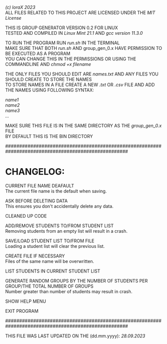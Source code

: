 _(c) loraX 2023_\
ALL FILES RELATED TO THIS PROJECT ARE LICENSED UNDER THE _MIT License_

THIS IS GROUP GENERATOR VERSION 0.2 FOR LINUX\
TESTED AND COMPILED IN _Linux Mint 21.1_ AND _gcc version 11.3.0_

TO RUN THE PROGRAM RUN _run.sh_ IN THE TERMINAL\
MAKE SURE THAT BOTH _run.sh_ AND group_gen_0.x HAVE PERMISSION TO BE EXECUTED AS A PROGRAM\
YOU CAN CHANGE THIS IN THE PERMISSIONS OR USING THE COMMANDLINE AND _chmod +x filename_

THE ONLY FILES YOU SHOULD EDIT ARE _names.txt_ AND ANY FILES YOU SHOULD CREATE TO STORE THE NAMES\
TO STORE NAMES IN A FILE CREATE A NEW _.txt_ OR _.csv_ FILE AND ADD THE NAMES USING FOLLOWING SYNTAX:

_name1_\
_name2_\
_name3_\
_..._

MAKE SURE THIS FILE IS IN THE SAME DIRECTORY AS THE _group_gen_0.x_ FILE\
BY DEFAULT THIS IS THE BIN DIRECTORY

####################################################################################################

CHANGELOG:
==========

CURRENT FILE NAME DEAFAULT\
    The current file name is the default when saving.

ASK BEFORE DELETING DATA\
    This ensures you don't accidentally delete any data.

CLEANED UP CODE

ADD/REMOVE STUDENTS TO/FROM STUDENT LIST\
    Removing students from an empty list will result in a crash.

SAVE/LOAD STUDENT LIST TO/FROM FILE\
    Loading a student list will clear the previous list.

CREATE FILE IF NECESSARY\
    Files of the same name will be overwritten.

LIST STUDENTS IN CURRENT STUDENT LIST

GENERATE RANDOM GROUPS BY THE NUMBER OF STUDENTS PER GROUP/THE TOTAL NUMBER OF GROUPS\
    Number greater than number of students may result in crash.

SHOW HELP MENU

EXIT PROGRAM

####################################################################################################

THIS FILE WAS LAST UPDATED ON THE (dd.mm.yyyy): _28.09.2023_
